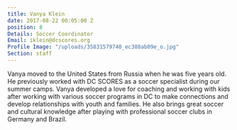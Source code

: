 ```yaml
---
title: Vanya Klein
date: 2017-08-22 00:05:00 Z
position: 8
Details: Soccer Coordinator
Email: iklein@dcscores.org
Profile Image: "/uploads/35831579740_ec388ab09e_o.jpg"
Section: staff
---
```


Vanya moved to the United States from Russia when he was five years old. He previously worked with DC SCORES as a soccer specialist during our summer camps. Vanya developed a love for coaching and working with kids after working with various soccer programs in DC to make connections and develop relationships with youth and families. He also brings great soccer and cultural knowledge after playing with professional soccer clubs in Germany and Brazil. 